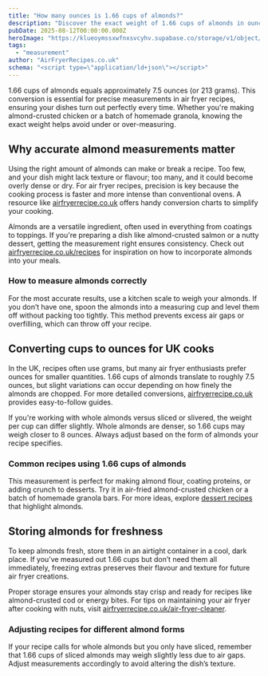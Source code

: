 ```yaml
---
title: "How many ounces is 1.66 cups of almonds?"
description: "Discover the exact weight of 1.66 cups of almonds in ounces for perfect air fryer recipes. Get accurate conversions and cooking tips here."
pubDate: 2025-08-12T00:00:00.000Z
heroImage: "https://klueoymssxwfnxsvcyhv.supabase.co/storage/v1/object/public/md/how-many-ounces-is-1-66-cups-of-almonds-2d23b707.webp"
tags:
  - "measurement"
author: "AirFryerRecipes.co.uk"
schema: "<script type=\"application/ld+json\"></script>"
---
```


<p>1.66 cups of almonds equals approximately 7.5 ounces (or 213 grams). This conversion is essential for precise measurements in air fryer recipes, ensuring your dishes turn out perfectly every time. Whether you're making almond-crusted chicken or a batch of homemade granola, knowing the exact weight helps avoid under or over-measuring.</p>

<h2>Why accurate almond measurements matter</h2>  
<p>Using the right amount of almonds can make or break a recipe. Too few, and your dish might lack texture or flavour; too many, and it could become overly dense or dry. For air fryer recipes, precision is key because the cooking process is faster and more intense than conventional ovens. A resource like <a href=https://www.airfryerrecipe.co.uk/air-fryer-conversion-chart>airfryerrecipe.co.uk</a> offers handy conversion charts to simplify your cooking.</p>  

<p>Almonds are a versatile ingredient, often used in everything from coatings to toppings. If you're preparing a dish like almond-crusted salmon or a nutty dessert, getting the measurement right ensures consistency. Check out <a href=https://www.airfryerrecipe.co.uk/recipes>airfryerrecipe.co.uk/recipes</a> for inspiration on how to incorporate almonds into your meals.</p>  

<h3>How to measure almonds correctly</h3>  
<p>For the most accurate results, use a kitchen scale to weigh your almonds. If you don’t have one, spoon the almonds into a measuring cup and level them off without packing too tightly. This method prevents excess air gaps or overfilling, which can throw off your recipe.</p>  

<h2>Converting cups to ounces for UK cooks</h2>  
<p>In the UK, recipes often use grams, but many air fryer enthusiasts prefer ounces for smaller quantities. 1.66 cups of almonds translate to roughly 7.5 ounces, but slight variations can occur depending on how finely the almonds are chopped. For more detailed conversions, <a href=https://www.airfryerrecipe.co.uk>airfryerrecipe.co.uk</a> provides easy-to-follow guides.</p>  

<p>If you're working with whole almonds versus sliced or slivered, the weight per cup can differ slightly. Whole almonds are denser, so 1.66 cups may weigh closer to 8 ounces. Always adjust based on the form of almonds your recipe specifies.</p>  

<h3>Common recipes using 1.66 cups of almonds</h3>  
<p>This measurement is perfect for making almond flour, coating proteins, or adding crunch to desserts. Try it in air-fried almond-crusted chicken or a batch of homemade granola bars. For more ideas, explore <a href=https://www.airfryerrecipe.co.uk/recipe-category/dessert>dessert recipes</a> that highlight almonds.</p>  

<h2>Storing almonds for freshness</h2>  
<p>To keep almonds fresh, store them in an airtight container in a cool, dark place. If you’ve measured out 1.66 cups but don’t need them all immediately, freezing extras preserves their flavour and texture for future air fryer creations.</p>  

<p>Proper storage ensures your almonds stay crisp and ready for recipes like almond-crusted cod or energy bites. For tips on maintaining your air fryer after cooking with nuts, visit <a href=https://www.airfryerrecipe.co.uk/air-fryer-cleaner>airfryerrecipe.co.uk/air-fryer-cleaner</a>.</p>  

<h3>Adjusting recipes for different almond forms</h3>  
<p>If your recipe calls for whole almonds but you only have sliced, remember that 1.66 cups of sliced almonds may weigh slightly less due to air gaps. Adjust measurements accordingly to avoid altering the dish’s texture.</p>